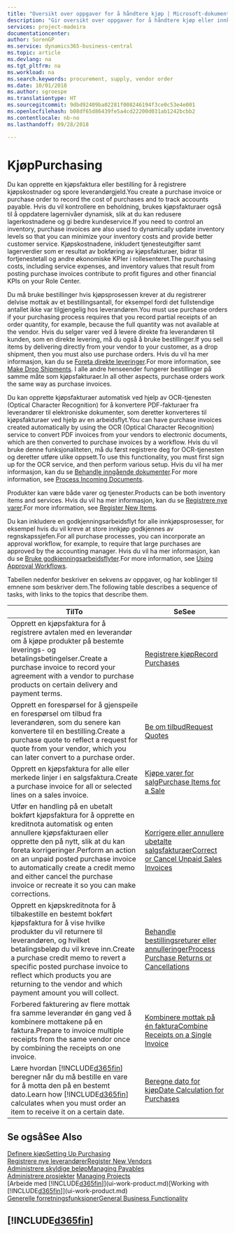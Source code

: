 ```yaml
---
title: "Oversikt over oppgaver for å håndtere kjøp | Microsoft-dokumentasjon"
description: "Gir oversikt over oppgaver for å håndtere kjøp eller innkjøpsprosesser, inkludert hvordan kjøpsfakturaer og bestillinger fungerer."
services: project-madeira
documentationcenter: 
author: SorenGP
ms.service: dynamics365-business-central
ms.topic: article
ms.devlang: na
ms.tgt_pltfrm: na
ms.workload: na
ms.search.keywords: procurement, supply, vendor order
ms.date: 10/01/2018
ms.author: sgroespe
ms.translationtype: HT
ms.sourcegitcommit: 9dbd92409ba02281f008246194f3ce0c53e4e001
ms.openlocfilehash: b08df65d86439fe5a4cd22200d031ab1242bcbb2
ms.contentlocale: nb-no
ms.lasthandoff: 09/28/2018

---
```

# <a name="purchasing"></a><span data-ttu-id="6fcf8-103">Kjøp</span><span class="sxs-lookup"><span data-stu-id="6fcf8-103">Purchasing</span></span>
<span data-ttu-id="6fcf8-104">Du kan opprette en kjøpsfaktura eller bestilling for å registrere kjøpskostnader og spore leverandørgjeld.</span><span class="sxs-lookup"><span data-stu-id="6fcf8-104">You create a purchase invoice or purchase order to record the cost of purchases and to track accounts payable.</span></span> <span data-ttu-id="6fcf8-105">Hvis du vil kontrollere en beholdning, brukes kjøpsfakturaer også til å oppdatere lagernivåer dynamisk, slik at du kan redusere lagerkostnadene og gi bedre kundeservice.</span><span class="sxs-lookup"><span data-stu-id="6fcf8-105">If you need to control an inventory, purchase invoices are also used to dynamically update inventory levels so that you can minimize your inventory costs and provide better customer service.</span></span> <span data-ttu-id="6fcf8-106">Kjøpskostnadene, inkludert tjenesteutgifter samt lagerverdier som er resultat av bokføring av kjøpsfakturaer, bidrar til fortjenestetall og andre økonomiske KPIer i rollesenteret.</span><span class="sxs-lookup"><span data-stu-id="6fcf8-106">The purchasing costs, including service expenses, and inventory values that result from posting purchase invoices contribute to profit figures and other financial KPIs on your Role Center.</span></span>

<span data-ttu-id="6fcf8-107">Du må bruke bestillinger hvis kjøpsprosessen krever at du registrerer delvise mottak av et bestillingsantall, for eksempel fordi det fullstendige antallet ikke var tilgjengelig hos leverandøren.</span><span class="sxs-lookup"><span data-stu-id="6fcf8-107">You must use purchase orders if your purchasing process requires that you record partial receipts of an order quantity, for example, because the full quantity was not available at the vendor.</span></span> <span data-ttu-id="6fcf8-108">Hvis du selger varer ved å levere direkte fra leverandøren til kunden, som en direkte levering, må du også å bruke bestillinger.</span><span class="sxs-lookup"><span data-stu-id="6fcf8-108">If you sell items by delivering directly from your vendor to your customer, as a drop shipment, then you must also use purchase orders.</span></span> <span data-ttu-id="6fcf8-109">Hvis du vil ha mer informasjon, kan du se [Foreta direkte leveringer](sales-how-drop-shipment.md).</span><span class="sxs-lookup"><span data-stu-id="6fcf8-109">For more information, see [Make Drop Shipments](sales-how-drop-shipment.md).</span></span> <span data-ttu-id="6fcf8-110">I alle andre henseender fungerer bestillinger på samme måte som kjøpsfakturaer.</span><span class="sxs-lookup"><span data-stu-id="6fcf8-110">In all other aspects, purchase orders work the same way as purchase invoices.</span></span>

<span data-ttu-id="6fcf8-111">Du kan opprette kjøpsfakturaer automatisk ved hjelp av OCR-tjenesten (Optical Character Recognition) for å konvertere PDF-fakturaer fra leverandører til elektroniske dokumenter, som deretter konverteres til kjøpsfakturaer ved hjelp av en arbeidsflyt.</span><span class="sxs-lookup"><span data-stu-id="6fcf8-111">You can have purchase invoices created automatically by using the OCR (Optical Character Recognition) service to convert PDF invoices from your vendors to electronic documents, which are then converted to purchase invoices by a workflow.</span></span> <span data-ttu-id="6fcf8-112">Hvis du vil bruke denne funksjonaliteten, må du først registrere deg for OCR-tjenesten og deretter utføre ulike oppsett.</span><span class="sxs-lookup"><span data-stu-id="6fcf8-112">To use this functionality, you must first sign up for the OCR service, and then perform various setup.</span></span> <span data-ttu-id="6fcf8-113">Hvis du vil ha mer informasjon, kan du se [Behandle inngående dokumenter](across-process-income-documents.md).</span><span class="sxs-lookup"><span data-stu-id="6fcf8-113">For more information, see [Process Incoming Documents](across-process-income-documents.md).</span></span>      

<span data-ttu-id="6fcf8-114">Produkter kan være både varer og tjenester.</span><span class="sxs-lookup"><span data-stu-id="6fcf8-114">Products can be both inventory items and services.</span></span> <span data-ttu-id="6fcf8-115">Hvis du vil ha mer informasjon, kan du se [Registrere nye varer](inventory-how-register-new-items.md).</span><span class="sxs-lookup"><span data-stu-id="6fcf8-115">For more information, see [Register New Items](inventory-how-register-new-items.md).</span></span>

<span data-ttu-id="6fcf8-116">Du kan inkludere en godkjenningsarbeidsflyt for alle innkjøpsprosesser, for eksempel hvis du vil kreve at store innkjøp godkjennes av regnskapssjefen.</span><span class="sxs-lookup"><span data-stu-id="6fcf8-116">For all purchase processes, you can incorporate an approval workflow, for example, to require that large purchases are approved by the accounting manager.</span></span> <span data-ttu-id="6fcf8-117">Hvis du vil ha mer informasjon, kan du se [Bruke godkjenningsarbeidsflyter](across-how-use-approval-workflows.md).</span><span class="sxs-lookup"><span data-stu-id="6fcf8-117">For more information, see [Using Approval Workflows](across-how-use-approval-workflows.md).</span></span>

<span data-ttu-id="6fcf8-118">Tabellen nedenfor beskriver en sekvens av oppgaver, og har koblinger til emnene som beskriver dem.</span><span class="sxs-lookup"><span data-stu-id="6fcf8-118">The following table describes a sequence of tasks, with links to the topics that describe them.</span></span>

| <span data-ttu-id="6fcf8-119">Til</span><span class="sxs-lookup"><span data-stu-id="6fcf8-119">To</span></span> | <span data-ttu-id="6fcf8-120">Se</span><span class="sxs-lookup"><span data-stu-id="6fcf8-120">See</span></span> |
| --- | --- |
| <span data-ttu-id="6fcf8-121">Opprett en kjøpsfaktura for å registrere avtalen med en leverandør om å kjøpe produkter på bestemte leverings- og betalingsbetingelser.</span><span class="sxs-lookup"><span data-stu-id="6fcf8-121">Create a purchase invoice to record your agreement with a vendor to purchase products on certain delivery and payment terms.</span></span> |[<span data-ttu-id="6fcf8-122">Registrere kjøp</span><span class="sxs-lookup"><span data-stu-id="6fcf8-122">Record Purchases</span></span>](purchasing-how-record-purchases.md) |
|<span data-ttu-id="6fcf8-123">Opprett en forespørsel for å gjenspeile en forespørsel om tilbud fra leverandøren, som du senere kan konvertere til en bestilling.</span><span class="sxs-lookup"><span data-stu-id="6fcf8-123">Create a purchase quote to reflect a request for quote from your vendor, which you can later convert to a purchase order.</span></span>|[<span data-ttu-id="6fcf8-124">Be om tilbud</span><span class="sxs-lookup"><span data-stu-id="6fcf8-124">Request Quotes</span></span>](purchasing-how-request-quotes.md)|
| <span data-ttu-id="6fcf8-125">Opprett en kjøpsfaktura for alle eller merkede linjer i en salgsfaktura.</span><span class="sxs-lookup"><span data-stu-id="6fcf8-125">Create a purchase invoice for all or selected lines on a sales invoice.</span></span> |[<span data-ttu-id="6fcf8-126">Kjøpe varer for salg</span><span class="sxs-lookup"><span data-stu-id="6fcf8-126">Purchase Items for a Sale</span></span>](purchasing-how-purchase-products-sale.md) |
| <span data-ttu-id="6fcf8-127">Utfør en handling på en ubetalt bokført kjøpsfaktura for å opprette en kreditnota automatisk og enten annullere kjøpsfakturaen eller opprette den på nytt, slik at du kan foreta korrigeringer.</span><span class="sxs-lookup"><span data-stu-id="6fcf8-127">Perform an action on an unpaid posted purchase invoice to automatically create a credit memo and either cancel the purchase invoice or recreate it so you can make corrections.</span></span> |[<span data-ttu-id="6fcf8-128">Korrigere eller annullere ubetalte salgsfakturaer</span><span class="sxs-lookup"><span data-stu-id="6fcf8-128">Correct or Cancel Unpaid Sales Invoices</span></span>](purchasing-how-correct-cancel-unpaid-purchase-invoices.md) |
| <span data-ttu-id="6fcf8-129">Opprett en kjøpskreditnota for å tilbakestille en bestemt bokført kjøpsfaktura for å vise hvilke produkter du vil returnere til leverandøren, og hvilket betalingsbeløp du vil kreve inn.</span><span class="sxs-lookup"><span data-stu-id="6fcf8-129">Create a purchase credit memo to revert a specific posted purchase invoice to reflect which products you are returning to the vendor and which payment amount you will collect.</span></span> |[<span data-ttu-id="6fcf8-130">Behandle bestillingsreturer eller annulleringer</span><span class="sxs-lookup"><span data-stu-id="6fcf8-130">Process Purchase Returns or Cancellations</span></span>](purchasing-how-register-new-vendors.md) |
|<span data-ttu-id="6fcf8-131">Forbered fakturering av flere mottak fra samme leverandør én gang ved å kombinere mottakene på en faktura.</span><span class="sxs-lookup"><span data-stu-id="6fcf8-131">Prepare to invoice multiple receipts from the same vendor once by combining the receipts on one invoice.</span></span>|[<span data-ttu-id="6fcf8-132">Kombinere mottak på én faktura</span><span class="sxs-lookup"><span data-stu-id="6fcf8-132">Combine Receipts on a Single Invoice</span></span>](purchasing-how-to-combine-receipts.md)|
| <span data-ttu-id="6fcf8-133">Lære hvordan [!INCLUDE[d365fin](includes/d365fin_md.md)] beregner når du må bestille en vare for å motta den på en bestemt dato.</span><span class="sxs-lookup"><span data-stu-id="6fcf8-133">Learn how [!INCLUDE[d365fin](includes/d365fin_md.md)] calculates when you must order an item to receive it on a certain date.</span></span>|[<span data-ttu-id="6fcf8-134">Beregne dato for kjøp</span><span class="sxs-lookup"><span data-stu-id="6fcf8-134">Date Calculation for Purchases</span></span>](purchasing-date-calculation-for-purchases.md)|

## <a name="see-also"></a><span data-ttu-id="6fcf8-135">Se også</span><span class="sxs-lookup"><span data-stu-id="6fcf8-135">See Also</span></span>
[<span data-ttu-id="6fcf8-136">Definere kjøp</span><span class="sxs-lookup"><span data-stu-id="6fcf8-136">Setting Up Purchasing</span></span>](purchasing-setup-purchasing.md)  
[<span data-ttu-id="6fcf8-137">Registrere nye leverandører</span><span class="sxs-lookup"><span data-stu-id="6fcf8-137">Register New Vendors</span></span>](purchasing-how-register-new-vendors.md)  
[<span data-ttu-id="6fcf8-138">Administrere skyldige beløp</span><span class="sxs-lookup"><span data-stu-id="6fcf8-138">Managing Payables</span></span>](payables-manage-payables.md)  
<span data-ttu-id="6fcf8-139">[Administrere prosjekter](projects-manage-projects.md)  </span><span class="sxs-lookup"><span data-stu-id="6fcf8-139">[Managing Projects](projects-manage-projects.md)  </span></span>  
<span data-ttu-id="6fcf8-140">[Arbeide med [!INCLUDE[d365fin](includes/d365fin_md.md)]](ui-work-product.md)</span><span class="sxs-lookup"><span data-stu-id="6fcf8-140">[Working with [!INCLUDE[d365fin](includes/d365fin_md.md)]](ui-work-product.md)</span></span>  
[<span data-ttu-id="6fcf8-141">Generelle forretningsfunksjoner</span><span class="sxs-lookup"><span data-stu-id="6fcf8-141">General Business Functionality</span></span>](ui-across-business-areas.md)

## [!INCLUDE[d365fin](includes/free_trial_md.md)]  
 


